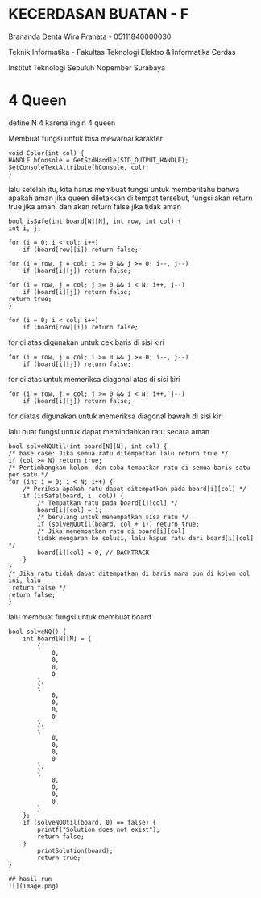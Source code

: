 # KECERDASAN BUATAN - F

Brananda Denta Wira Pranata - 05111840000030

Teknik Informatika - Fakultas Teknologi Elektro & Informatika Cerdas

Institut Teknologi Sepuluh Nopember Surabaya

# 4 Queen

define N 4 karena ingin 4 queen

Membuat fungsi untuk bisa mewarnai karakter
```
void Color(int col) {  
HANDLE hConsole = GetStdHandle(STD_OUTPUT_HANDLE);  
SetConsoleTextAttribute(hConsole, col);  
}  
```
lalu setelah itu, kita harus membuat fungsi untuk memberitahu bahwa apakah aman jika queen diletakkan di tempat tersebut, fungsi akan return true jika aman, dan akan return false jika tidak aman
```
bool isSafe(int board[N][N], int row, int col) {  
int i, j;  

for (i = 0; i < col; i++)  
    if (board[row][i]) return false;  

for (i = row, j = col; i >= 0 && j >= 0; i--, j--)  
    if (board[i][j]) return false;  

for (i = row, j = col; j >= 0 && i < N; i++, j--)  
    if (board[i][j]) return false;  
return true;  
}  
```

```
for (i = 0; i < col; i++)  
    if (board[row][i]) return false;  
```
for di atas digunakan untuk cek baris di sisi kiri

```
for (i = row, j = col; i >= 0 && j >= 0; i--, j--)  
    if (board[i][j]) return false; 
```
for di atas untuk memeriksa diagonal atas di sisi kiri 

```
for (i = row, j = col; j >= 0 && i < N; i++, j--)  
    if (board[i][j]) return false; 
```
for diatas digunakan untuk memeriksa diagonal bawah di sisi kiri

lalu buat fungsi untuk dapat memindahkan ratu secara aman
```
bool solveNQUtil(int board[N][N], int col) {  
/* base case: Jika semua ratu ditempatkan lalu return true */  
if (col >= N) return true;  
/* Pertimbangkan kolom  dan coba tempatkan ratu di semua baris satu per satu */  
for (int i = 0; i < N; i++) {  
    /* Periksa apakah ratu dapat ditempatkan pada board[i][col] */  
    if (isSafe(board, i, col)) {  
        /* Tempatkan ratu pada board[i][col] */  
        board[i][col] = 1;  
        /* berulang untuk menempatkan sisa ratu */  
        if (solveNQUtil(board, col + 1)) return true;  
        /* Jika menempatkan ratu di board[i][col] 
        tidak mengarah ke solusi, lalu hapus ratu dari board[i][col] */  
        board[i][col] = 0; // BACKTRACK  
    }  
}  
/* Jika ratu tidak dapat ditempatkan di baris mana pun di kolom col ini, lalu
 return false */  
return false;  
}  
```

lalu membuat fungsi untuk membuat board
```
bool solveNQ() {  
    int board[N][N] = {  
        {  
            0,  
            0,  
            0,  
            0  
        },  
        {  
            0,  
            0,  
            0,  
            0  
        },  
        {  
            0,  
            0,  
            0,  
            0  
        },  
        {  
            0,  
            0,  
            0,  
            0  
        }  
    };  
    if (solveNQUtil(board, 0) == false) {  
        printf("Solution does not exist");  
        return false;  
    }  
        printSolution(board);  
        return true;  
}  

## hasil run
![](image.png)

